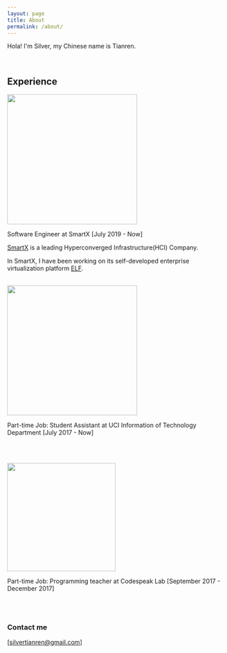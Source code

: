 ```yaml
---
layout: page
title: About
permalink: /about/
---
```


Hola! I'm Silver, my Chinese name is Tianren. 

<br/>


## Experience
<img width="300" src="/images/aboutme/smartx.png">  <br/>

Software Engineer at SmartX [July 2019 - Now]

[SmartX](https://www.smartx.com/global/) is a leading Hyperconverged Infrastructure(HCI) Company.

In SmartX, I have been working on its self-developed enterprise virtualization platform [ELF](https://www.smartx.com/global/smtx-os/). 
<br/>
<br/>

<img width="300" src="/images/oit-wordmark.png">  <br/>

Part-time Job: Student Assistant at UCI Information of Technology Department  [July 2017 - Now]

<br/>
<br/>

<img width="250" src="/images/codespeaklab.jpg">  <br/>

Part-time Job: Programming teacher at Codespeak Lab   [September 2017 - December 2017]

<br/>
<br/>

### Contact me

[silvertianren@gmail.com]


